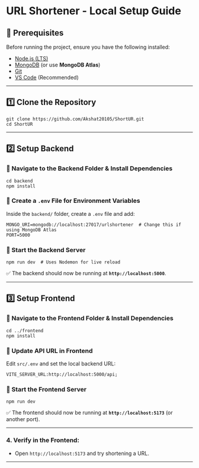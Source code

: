# URL Shortener - Local Setup Guide

## 📌 Prerequisites
Before running the project, ensure you have the following installed:
- [Node.js (LTS)](https://nodejs.org/en/download/)
- [MongoDB](https://www.mongodb.com/try/download/community) (or use **MongoDB Atlas**)
- [Git](https://git-scm.com/downloads)
- [VS Code](https://code.visualstudio.com/) (Recommended)

---

## 1️⃣ Clone the Repository
```
git clone https://github.com/Akshat20105/ShortUR.git
cd ShortUR
```

---

## 2️⃣ Setup Backend
### 🔹 Navigate to the Backend Folder & Install Dependencies
```
cd backend
npm install
```
### 🔹 Create a `.env` File for Environment Variables
Inside the `backend/` folder, create a `.env` file and add:
```
MONGO_URI=mongodb://localhost:27017/urlshortener  # Change this if using MongoDB Atlas
PORT=5000
```
### 🔹 Start the Backend Server
```
npm run dev  # Uses Nodemon for live reload
```
✅ The backend should now be running at **`http://localhost:5000`**.

---

## 3️⃣ Setup Frontend
### 🔹 Navigate to the Frontend Folder & Install Dependencies
```
cd ../frontend
npm install
```
### 🔹 Update API URL in Frontend
Edit `src/.env` and set the local backend URL:
```
VITE_SERVER_URL:http://localhost:5000/api; 
```
### 🔹 Start the Frontend Server
```
npm run dev
```
✅ The frontend should now be running at **`http://localhost:5173`** (or another port).

---

### 4. **Verify in the Frontend**:
   - Open `http://localhost:5173` and try shortening a URL.

---
